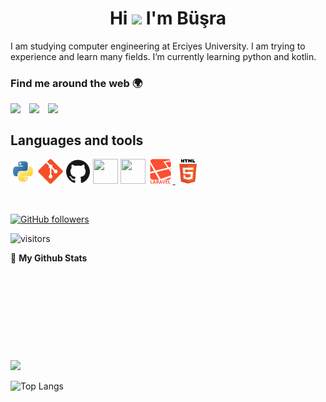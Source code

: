  

# 
<h1 align="center">Hi <img src="https://media.giphy.com/media/hvRJCLFzcasrR4ia7z/giphy.gif" width="25px"> I'm Büşra</h1>
I am studying computer engineering at Erciyes University. I am trying to experience and learn many fields. I’m currently learning python and kotlin.

### Find me around the web 🌍
<a href="mailto:busrayalinkilic27@gmail.com"><img width="30px" align="left" src="https://cdn.jsdelivr.net/npm/simple-icons@v3/icons/gmail.svg" /></a>
<a href="https://medium.com/@busrayalinkilic"><img width="30px" align="left" src="https://user-images.githubusercontent.com/72223496/117278656-a05a3e80-ae69-11eb-840e-ace9956bff04.png" /></a>
<a href="https://linkedin.com/in/busrayalinkilic/"><img width="30px" align="left" src="https://cdn.jsdelivr.net/npm/simple-icons@v3/icons/linkedin.svg" /></a>

<br />

## Languages and tools
<img src="https://raw.githubusercontent.com/devicons/devicon/master/icons/python/python-original.svg" width="40" height="40" />   <img src="https://raw.githubusercontent.com/devicons/devicon/master/icons/git/git-original.svg" width="40" height="40" />  <img src="https://raw.githubusercontent.com/devicons/devicon/master/icons/github/github-original.svg" width="40" height="40" />
<img src= "https://user-images.githubusercontent.com/72223496/117279747-af8dbc00-ae6a-11eb-9f21-ccfee00bbebd.png" width="40" height="40"/> <img src= "https://user-images.githubusercontent.com/72223496/117280211-0a271800-ae6b-11eb-8be2-98a6b30d56e6.png" width="40" height="40"/>  <a href="https://laravel.com/" target="_blank"> <img src="https://raw.githubusercontent.com/devicons/devicon/master/icons/laravel/laravel-plain-wordmark.svg" alt="laravel" width="40" height="40"/> </a> <a href="https://www.mysql.com/" target="_blank"> <img src="https://raw.githubusercontent.com/devicons/devicon/master/icons/html5/html5-original-wordmark.svg" width="40" height="40" />

<br />

[![GitHub followers](https://img.shields.io/github/followers/busrayalinkilic?style=social)](https://github.com/busrayalinkilic?tab=followers)

![visitors](https://img.shields.io/badge/dynamic/json?color=informational&label=Profile%20views&query=value&url=https%3A%2F%2Fapi.countapi.xyz%2Fhit%2Fbusrayalinkilic.busrayalinkilic%2Freadme)



 
<summary>🌱 <b>My Github Stats</b></summary>
  <br />
  <p align="left">
    <img height="140"
      <a href="https://github.com/busrayalinkilic"><img src="https://github-readme-stats.vercel.app/api?username=busrayalinkilic&count_private=true" height="165" /></a> <p> 
 
  ![Top Langs](https://github-readme-stats.vercel.app/api/top-langs/?username=busrayalinkilic)

</p>
  </p>
<!--
**busrayalinkilic/busrayalinkilic** is a ✨ _special_ ✨ repository because its `README.md` (this file) appears on your GitHub profile.

Here are some ideas to get you started:

- 🔭 I’m currently working on ...
- 🌱 I’m currently learning ...
- 👯 I’m looking to collaborate on ...
- 🤔 I’m looking for help with ...
- 💬 Ask me about ...
- 📫 How to reach me: ...
- 😄 Pronouns: ...
- ⚡ Fun fact: ...
-->

